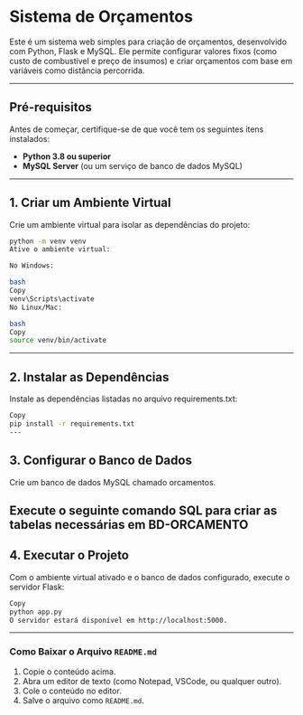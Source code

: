 # Sistema de Orçamentos

Este é um sistema web simples para criação de orçamentos, desenvolvido com Python, Flask e MySQL. Ele permite configurar valores fixos (como custo de combustível e preço de insumos) e criar orçamentos com base em variáveis como distância percorrida.

---

## Pré-requisitos

Antes de começar, certifique-se de que você tem os seguintes itens instalados:

- **Python 3.8 ou superior**
- **MySQL Server** (ou um serviço de banco de dados MySQL)

---

## 1. Criar um Ambiente Virtual

Crie um ambiente virtual para isolar as dependências do projeto:

```bash
python -m venv venv
Ative o ambiente virtual:

No Windows:

bash
Copy
venv\Scripts\activate
No Linux/Mac:

bash
Copy
source venv/bin/activate
```
---

## 2. Instalar as Dependências
Instale as dependências listadas no arquivo requirements.txt:

```bash
Copy
pip install -r requirements.txt
---
```
## 3. Configurar o Banco de Dados
Crie um banco de dados MySQL chamado orcamentos.

Execute o seguinte comando SQL para criar as tabelas necessárias em BD-ORCAMENTO
---

## 4. Executar o Projeto
Com o ambiente virtual ativado e o banco de dados configurado, execute o servidor Flask:

```bash
Copy
python app.py
O servidor estará disponível em http://localhost:5000.


```
---

### **Como Baixar o Arquivo `README.md`**

1. Copie o conteúdo acima.
2. Abra um editor de texto (como Notepad, VSCode, ou qualquer outro).
3. Cole o conteúdo no editor.
4. Salve o arquivo como `README.md`.
